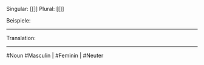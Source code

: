 Singular: [[]]
Plural: [[]]


Beispiele:

---
Translation:


---

#Noun
#Masculin | #Feminin | #Neuter 
